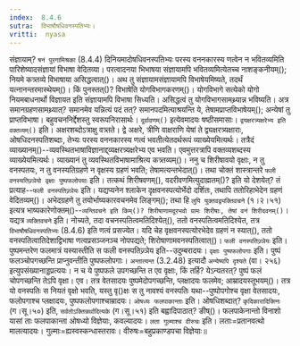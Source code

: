 ```yaml
---
index:  8.4.6
sutra:  विभाषौषधिवनस्पतिभ्यः।
vritti:  nyasa
---
```


संज्ञायाम्? `षनं पुरगामिश्रका` (8.4.4) दिनियमादोषधिवनस्पतिभ्यः परस्य वननकारस्य णत्वेन न भवितव्यमिति पारिशेष्यादसंज्ञायां विभाषा वेदितव्या। परत्वादनया भिभाषया संज्ञायामपि भवितव्यमित्येतच्च नाशङ्कनीयम्(); नियमे कत्र्तव्ये विभाषाया असिद्धत्वात्()। अथ तु संज्ञायामसंज्ञायामपि विभाषेयमिष्यते, तदर्थं यत्नानन्तरमास्थेयम्()। किं पुनस्तत्()? विभाषेति योगविभागकरणम्()। योगविभागे सत्येको योगो नियमबाधनार्थो विज्ञायत इति संज्ञायामपि विभाषा सिध्यति। असिद्धत्वं तु योगविभागसामथ्र्यान्न भविष्यति। अत्र समानग्रहणसामथ्र्यात्? समानमेव यन्नित्यं पदं तत्? समानपदमित्याश्रयन्ति ये, तेषामप्राप्तविभाषेयम्(); अन्येषां तु प्राप्तविभाषा। बहुवचननिर्द्देशस्तु स्वरूपनिरासार्थः। `दूर्वावणम्()` इत्येवमादयः षष्ठीसमासाः। 
`द्वयक्षरत्र्यक्षरेभ्य इति वक्तव्यम्()` इति। अक्षरशब्दोऽत्राक्षु वत्र्तते। द्वे अक्षरे, त्रीणि वाक्षराणि येषां ते द्व्यक्षरत्र्यक्षाराः, ओषधिदनस्पतिशब्दाः, तेभ्यः परस्य वननकारस्य णत्वं भवतीत्येतदर्थरूपं व्याख्येयमित्यर्थः। तत्रैदं व्याख्यानम्()--व्यवस्थितभाषाविज्ञानाद्द्व्यक्षरत्र्यक्षरेभ्य एव भवति। एवमुत्तरत्रापि वक्तव्यशब्दस्य व्याख्येयमित्यर्थः। व्याख्यानं तु व्यवस्थितविभाषामाश्रित्य कत्र्तव्यम्()। 
ननु च शिरीषावयो वृक्षाः, न तु वनस्पतयः, न तु वनस्यतिग्रहणे न वृक्षस्य ग्रहणं भवति; तेषामत्यन्तभेदात्()। तथा चोक्तं शास्त्रान्तरे `फली वनस्यतिज्र्ञेयो वृक्षाः पुष्पफलोपयाः` इति। तत्कथं शिरीषवणम्(), वदरीवणमित्युदाह्मतम्()? इति यो देशयेत्? तं प्रत्याह--`फली वनस्पतिज्र्ञेयः` इति। यद्यप्यनेन श्लाकेन दृक्षवनस्पत्योर्भेदो दर्शितः, तथापि ततोरिहाभेदेन ग्रहणं वेदितव्यम्()। अभेदग्रहणे तु तयोर्भाष्यकारवचनमेव लिङ्गम्(); तथा हि `लुपि युक्तवद्व्यक्तिवचने` (१।२।५१) इत्यत्र भाष्यकारेणोक्तम्()--`व्यन्तिवचने इति किम्()? शिरीषाणामदूरभवो ग्रामः शिरीषाः, तेषां वनं शिरीदवनम्()`। यद्यत्र `व्यक्तिवचने` इति। नोच्यते, तदा वचनस्पतित्वमतिदिश्येत्(), ततो वनस्पतित्वमतिदिश्येत, तत्र `विभाषौषधिवनस्पतिभ्यः` (8.4.6) इति णत्वं प्रसज्येत। यदि चेह वृक्षवनस्पत्योरभेदेव ग्रहणं न स्यात्(), ततो वनस्पतित्वातिदेशाद्विभाषा णत्वप्रसञ्जनञ्च नोपपद्यते; शिरोषाणामवनस्पतित्वात्()। `फली वनस्पतिज्र्ञेयः` इति। पुष्पमन्तरेण फलमात्रं यस्यास्तीति स फली वनस्पतिज्र्ञेय इति--उदुम्बरादयः। `वृक्षाः पुष्पफलोपगाः` इति। पुष्पं फलञ्चोपगच्छन्ति प्राप्नुवन्तीति पुष्पफलोपगाः। `अन्तात्यन्त` (3.2.48) इत्यादौ `अन्येष्यपि दृश्यते` (वा। २५६) इत्युपसंख्यानाड्डप्रत्ययः। न च ये पुष्पफले उपगच्छन्ति त एव वृक्षाः, किं तर्हि? येऽन्यतरत्? पुष्पं फलं चोपगच्छन्ति तेऽपि वृक्षा। एव। तत्र वेतसादयः पुष्पमेदोपगच्छन्ति, प्लक्षादयः फलमेव; आम्रादयस्तूभयम्()। तत्र यो वनस्पतिः स नियतं वृक्षो भवति, यस्तु वृ()क्षः स तु नावश्यं वनस्पतिः यथा--पुष्पोपगोश्च वृक्षा वेतसादयः, फलोपगाश्च प्लक्षादयः, पुष्पफलोपगाश्चाम्रादयः। `ओषध्यः फलपाकान्ताः` इति। ओषधिशब्दात्? `कृदिकारादिक्त्निः` (ग।सू।५०) इति, `सर्वतोऽक्तिन्नर्थादित्यके` (ग।सू।५१) इति बह्वादिपाठात्? ङीष्()। फलपाकेनान्तो विनाशो यासां ताः फलपाकान्ता ओषध्यो विज्ञेयाः, कवल्यादयः। `लता गुल्माश्च वीरुचः` इति। लताः=प्रतानवत्थो मालत्यादयः। गुल्माः=ह्यस्वस्कन्धास्तरावः। वीरुषः=बहुप्रकाण्डपचा विज्ञेयाः॥
